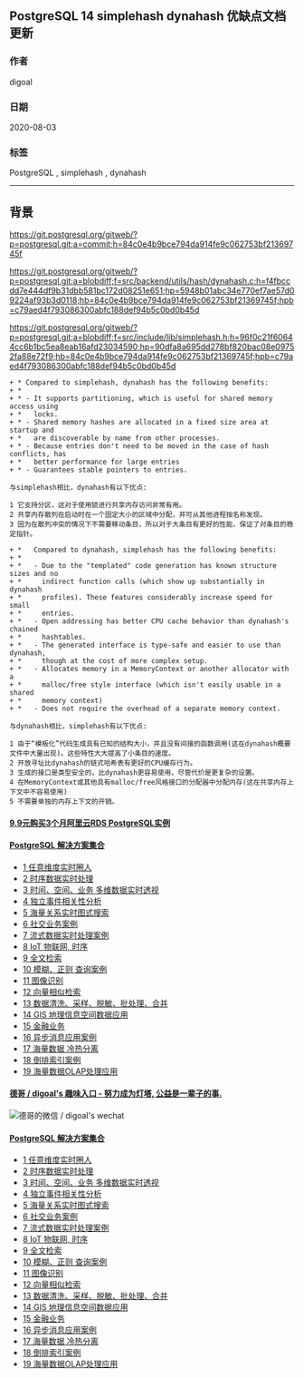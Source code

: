 ## PostgreSQL 14 simplehash dynahash 优缺点文档更新   
    
### 作者    
digoal    
    
### 日期    
2020-08-03    
    
### 标签    
PostgreSQL , simplehash , dynahash        
    
----    
    
## 背景    
https://git.postgresql.org/gitweb/?p=postgresql.git;a=commit;h=84c0e4b9bce794da914fe9c062753bf21369745f  
  
https://git.postgresql.org/gitweb/?p=postgresql.git;a=blobdiff;f=src/backend/utils/hash/dynahash.c;h=f4fbccdd7e444df9b31dbb581bc172d08251e651;hp=5948b01abc34e770ef7ae57d09224af93b3d0118;hb=84c0e4b9bce794da914fe9c062753bf21369745f;hpb=c79aed4f793086300abfc188def94b5c0bd0b45d  
  
https://git.postgresql.org/gitweb/?p=postgresql.git;a=blobdiff;f=src/include/lib/simplehash.h;h=96f0c21f60644cc6b1bc5ea8eab16afd23034590;hp=90dfa8a695dd278bf820bac08e09752fa88e72f9;hb=84c0e4b9bce794da914fe9c062753bf21369745f;hpb=c79aed4f793086300abfc188def94b5c0bd0b45d  
  
```  
+ * Compared to simplehash, dynahash has the following benefits:  
+ *  
+ * - It supports partitioning, which is useful for shared memory access using  
+ *   locks.  
+ * - Shared memory hashes are allocated in a fixed size area at startup and  
+ *   are discoverable by name from other processes.  
+ * - Because entries don't need to be moved in the case of hash conflicts, has  
+ *   better performance for large entries  
+ * - Guarantees stable pointers to entries.  
```  
  
```  
与simplehash相比，dynahash有以下优点:  
  
1 它支持分区，这对于使用锁进行共享内存访问非常有用。  
2 共享内存散列在启动时在一个固定大小的区域中分配，并可从其他进程按名称发现。  
3 因为在散列冲突的情况下不需要移动条目，所以对于大条目有更好的性能，保证了对条目的稳定指针。  
```  
  
```  
+ *   Compared to dynahash, simplehash has the following benefits:  
+ *  
+ *   - Due to the "templated" code generation has known structure sizes and no  
+ *     indirect function calls (which show up substantially in dynahash  
+ *     profiles). These features considerably increase speed for small  
+ *     entries.  
+ *   - Open addressing has better CPU cache behavior than dynahash's chained  
+ *     hashtables.  
+ *   - The generated interface is type-safe and easier to use than dynahash,  
+ *     though at the cost of more complex setup.  
+ *   - Allocates memory in a MemoryContext or another allocator with a  
+ *     malloc/free style interface (which isn't easily usable in a shared  
+ *     memory context)  
+ *   - Does not require the overhead of a separate memory context.  
```  
  
```  
与dynahash相比，simplehash有以下优点:  
  
1 由于“模板化”代码生成具有已知的结构大小，并且没有间接的函数调用(这在dynahash概要文件中大量出现)。这些特性大大提高了小条目的速度。  
2 开放寻址比dynahash的链式哈希表有更好的CPU缓存行为。  
3 生成的接口是类型安全的，比dynahash更容易使用，尽管代价是更复杂的设置。  
4 在MemoryContext或其他具有malloc/free风格接口的分配器中分配内存(这在共享内存上下文中不容易使用)  
5 不需要单独的内存上下文的开销。  
```  
  
  
      
  
  
  
  
  
  
  
  
  
  
  
  
  
  
  
  
  
  
  
  
  
  
  
  
  
#### [9.9元购买3个月阿里云RDS PostgreSQL实例](https://www.aliyun.com/database/postgresqlactivity "57258f76c37864c6e6d23383d05714ea")
  
  
#### [PostgreSQL 解决方案集合](https://yq.aliyun.com/topic/118 "40cff096e9ed7122c512b35d8561d9c8")
- [1 任意维度实时圈人](https://yq.aliyun.com/topic/118 "40cff096e9ed7122c512b35d8561d9c8")
- [2 时序数据实时处理](https://yq.aliyun.com/topic/118 "40cff096e9ed7122c512b35d8561d9c8")
- [3 时间、空间、业务 多维数据实时透视](https://yq.aliyun.com/topic/118 "40cff096e9ed7122c512b35d8561d9c8")
- [4 独立事件相关性分析](https://yq.aliyun.com/topic/118 "40cff096e9ed7122c512b35d8561d9c8")
- [5 海量关系实时图式搜索](https://yq.aliyun.com/topic/118 "40cff096e9ed7122c512b35d8561d9c8")
- [6 社交业务案例](https://yq.aliyun.com/topic/118 "40cff096e9ed7122c512b35d8561d9c8")
- [7 流式数据实时处理案例](https://yq.aliyun.com/topic/118 "40cff096e9ed7122c512b35d8561d9c8")
- [8 IoT 物联网, 时序](https://yq.aliyun.com/topic/118 "40cff096e9ed7122c512b35d8561d9c8")
- [9 全文检索](https://yq.aliyun.com/topic/118 "40cff096e9ed7122c512b35d8561d9c8")
- [10 模糊、正则 查询案例](https://yq.aliyun.com/topic/118 "40cff096e9ed7122c512b35d8561d9c8")
- [11 图像识别](https://yq.aliyun.com/topic/118 "40cff096e9ed7122c512b35d8561d9c8")
- [12 向量相似检索](https://yq.aliyun.com/topic/118 "40cff096e9ed7122c512b35d8561d9c8")
- [13 数据清洗、采样、脱敏、批处理、合并](https://yq.aliyun.com/topic/118 "40cff096e9ed7122c512b35d8561d9c8")
- [14 GIS 地理信息空间数据应用](https://yq.aliyun.com/topic/118 "40cff096e9ed7122c512b35d8561d9c8")
- [15 金融业务](https://yq.aliyun.com/topic/118 "40cff096e9ed7122c512b35d8561d9c8")
- [16 异步消息应用案例](https://yq.aliyun.com/topic/118 "40cff096e9ed7122c512b35d8561d9c8")
- [17 海量数据 冷热分离](https://yq.aliyun.com/topic/118 "40cff096e9ed7122c512b35d8561d9c8")
- [18 倒排索引案例](https://yq.aliyun.com/topic/118 "40cff096e9ed7122c512b35d8561d9c8")
- [19 海量数据OLAP处理应用](https://yq.aliyun.com/topic/118 "40cff096e9ed7122c512b35d8561d9c8")
  
  
#### [德哥 / digoal's 趣味入口 - 努力成为灯塔, 公益是一辈子的事.](https://github.com/digoal/blog/blob/master/README.md "22709685feb7cab07d30f30387f0a9ae")
  
  
![德哥的微信 / digoal's wechat](../pic/digoal_weixin.jpg "f7ad92eeba24523fd47a6e1a0e691b59")
  
  
#### [PostgreSQL 解决方案集合](https://yq.aliyun.com/topic/118 "40cff096e9ed7122c512b35d8561d9c8")
- [1 任意维度实时圈人](https://yq.aliyun.com/topic/118 "40cff096e9ed7122c512b35d8561d9c8")
- [2 时序数据实时处理](https://yq.aliyun.com/topic/118 "40cff096e9ed7122c512b35d8561d9c8")
- [3 时间、空间、业务 多维数据实时透视](https://yq.aliyun.com/topic/118 "40cff096e9ed7122c512b35d8561d9c8")
- [4 独立事件相关性分析](https://yq.aliyun.com/topic/118 "40cff096e9ed7122c512b35d8561d9c8")
- [5 海量关系实时图式搜索](https://yq.aliyun.com/topic/118 "40cff096e9ed7122c512b35d8561d9c8")
- [6 社交业务案例](https://yq.aliyun.com/topic/118 "40cff096e9ed7122c512b35d8561d9c8")
- [7 流式数据实时处理案例](https://yq.aliyun.com/topic/118 "40cff096e9ed7122c512b35d8561d9c8")
- [8 IoT 物联网, 时序](https://yq.aliyun.com/topic/118 "40cff096e9ed7122c512b35d8561d9c8")
- [9 全文检索](https://yq.aliyun.com/topic/118 "40cff096e9ed7122c512b35d8561d9c8")
- [10 模糊、正则 查询案例](https://yq.aliyun.com/topic/118 "40cff096e9ed7122c512b35d8561d9c8")
- [11 图像识别](https://yq.aliyun.com/topic/118 "40cff096e9ed7122c512b35d8561d9c8")
- [12 向量相似检索](https://yq.aliyun.com/topic/118 "40cff096e9ed7122c512b35d8561d9c8")
- [13 数据清洗、采样、脱敏、批处理、合并](https://yq.aliyun.com/topic/118 "40cff096e9ed7122c512b35d8561d9c8")
- [14 GIS 地理信息空间数据应用](https://yq.aliyun.com/topic/118 "40cff096e9ed7122c512b35d8561d9c8")
- [15 金融业务](https://yq.aliyun.com/topic/118 "40cff096e9ed7122c512b35d8561d9c8")
- [16 异步消息应用案例](https://yq.aliyun.com/topic/118 "40cff096e9ed7122c512b35d8561d9c8")
- [17 海量数据 冷热分离](https://yq.aliyun.com/topic/118 "40cff096e9ed7122c512b35d8561d9c8")
- [18 倒排索引案例](https://yq.aliyun.com/topic/118 "40cff096e9ed7122c512b35d8561d9c8")
- [19 海量数据OLAP处理应用](https://yq.aliyun.com/topic/118 "40cff096e9ed7122c512b35d8561d9c8")
  
